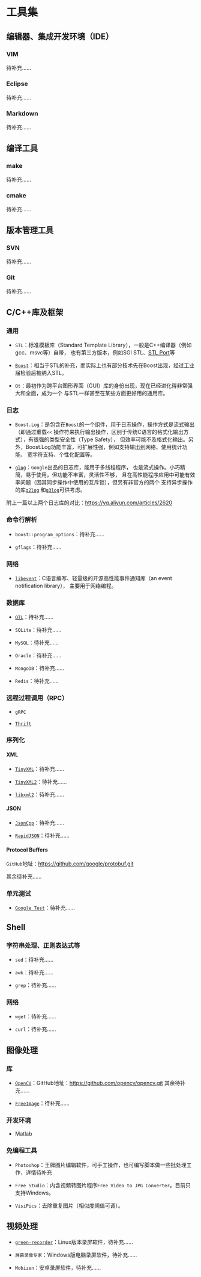 <meta http-equiv="Content-Type" content="text/html; charset=utf-8">

# 工具集

## 编辑器、集成开发环境（IDE）

### VIM

待补充……

### Eclipse

待补充……

### Markdown

待补充……

## 编译工具

### make

待补充……

### cmake

待补充……

## 版本管理工具

### SVN

待补充……

### Git

待补充……

## C/C++库及框架

### 通用

* `STL`：标准模板库（Standard Template Library），一般是C++编译器（例如gcc、msvc等）自带，
也有第三方版本，例如SGI STL、[STL Port](http://www.stlport.org/)等

* [`Boost`](https://www.boost.org/)：相当于STL的补充，而实际上也有部分技术先在Boost出现，经过工业届检验后被纳入STL。

* `Qt`：最初作为跨平台图形界面（GUI）库的身份出现，现在已经进化得非常强大和全面，成为一个
与STL一样甚至在某些方面更好用的通用库。

### 日志

* `Boost.Log`：是包含在`Boost`的一个组件，用于日志操作，操作方式是流式输出（即通过重载`<<`
操作符来执行输出操作，区别于传统C语言的格式化输出方式），有很强的类型安全性（Type Safety），
但效率可能不及格式化输出。另外，Boost.Log功能丰富，可扩展性强，例如支持输出到网络、使用统计功能、
宽字符支持、个性化配置等。

* [`glog`](https://github.com/google/glog.git)：`Google`出品的日志库，能用于多线程程序，
也是流式操作。小巧精简，易于使用，但功能不丰富，灵活性不够，
且在高性能程序应用中可能有效率问题（因其同步操作中使用的互斥锁），但另有非官方的两个
支持异步操作的库[`g2log`](https://bitbucket.org/KjellKod/g2log)
和[`g3log`](https://github.com/KjellKod/g3log.git)可供考虑。

附上一篇以上两个日志库的对比：https://yq.aliyun.com/articles/2620

### 命令行解析

* `boost::program_options`：待补充……

* `gflags`：待补充……

### 网络

* [`libevent`](http://libevent.org/)：C语言编写、轻量级的开源高性能事件通知库（an event notification library），
主要用于网络编程。

### 数据库

* [`OTL`](http://otl.sourceforge.net/)：待补充……

* `SQLite`：待补充……

* `MySQL`：待补充……

* `Oracle`：待补充……

* `MongoDB`：待补充……

* `Redis`：待补充……

### 远程过程调用（RPC）

* `gRPC`

* [`Thrift`](http://thrift.apache.org)

### 序列化

#### XML

* [`TinyXML`](https://sourceforge.net/projects/tinyxml/)：待补充……

* [`TinyXML2`](https://github.com/leethomason/tinyxml2.git)：待补充……

* [`libxml2`](http://xmlsoft.org/)：待补充……

#### JSON

* [`JsonCpp`](https://github.com/open-source-parsers/jsoncpp)：待补充……

* [`RapidJSON`](http://rapidjson.org/)：待补充……

#### Protocol Buffers

`GitHub`地址：https://github.com/google/protobuf.git

其余待补充……

### 单元测试

* [`Google Test`](https://github.com/google/googletest.git)：待补充……

## Shell

### 字符串处理、正则表达式等

* `sed`：待补充……

* `awk`：待补充……

* `grep`：待补充……

### 网络

* `wget`：待补充……

* `curl`：待补充……

## 图像处理

### 库

* [`OpenCV`](https://opencv.org/)：GitHub地址：https://github.com/opencv/opencv.git
其余待补充……

* [`FreeImage`](http://freeimage.sourceforge.net/)：待补充……

### 开发环境

* Matlab

### 免编程工具

* `Photoshop`：王牌图片编辑软件，可手工操作，也可编写脚本做一些批处理工作，详情待补充

* `Free Studio`：内含视频转图片程序`Free Video to JPG Converter`。目前只支持Windows。

* `VisiPics`：去除重复图片（相似度阈值可调）。

## 视频处理

* [`green-recorder`](https://github.com/foss-project/green-recorder.git)：Linux版本录屏软件，待补充……

* `屏幕录像专家`：Windows版电脑录屏软件，待补充……

* `Mobizen`：安卓录屏软件，待补充……

